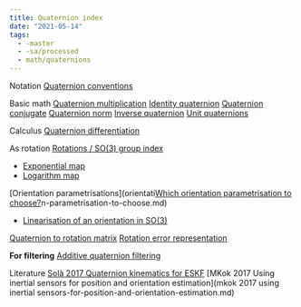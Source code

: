 ```yaml
---
title: Quaternion index
date: "2021-05-14"
tags:
  - -master
  - -sa/processed
  - math/quaternions
---
```


Notation
[Quaternion conventions](quaternion-conventions.md)

Basic math
[Quaternion multiplication](quaternion-multiplication.md)
[Identity quaternion](identity-quaternion.md)
[Quaternion conjugate](quaternion-conjugate.md)
[Quaternion norm](quaternion-norm.md)
[Inverse quaternion](inverse-quaternion.md)
[Unit quaternions](unit-quaternions.md)

Calculus
[Quaternion differentiation](quaternion-differentiation.md)

As rotation
[Rotations / SO(3) group index](rotations-_-so(3)-group-index.md)

*   [Exponential map](exponential-map.md)
*   [Logarithm map](logarithm-map.md)

[Orientation parametrisations](orientati[Which orientation parametrisation to choose?](permanent/20.4-which-orientation-parametrisation-to-choose.md)n-parametrisation-to-choose.md)
*   [Linearisation of an orientation in SO(3)](linearisation-of-an-orientation-in-so(3).md)

[Quaternion to rotation matrix](quaternion-to-rotation-matrix.md)
[Rotation error representation](rotation-error-representation.md)

**For filtering**
[Additive quaternion filtering](additive-quaternion-filtering.md)

Literature
[Solà 2017 Quaternion kinematics for ESKF](solà-2017-quaternion-kinematics-for-eskf.md)
[MKok 2017 Using inertial sensors for position and orientation estimation](mkok 2017 using inertial sensors-for-position-and-orientation-estimation.md)

